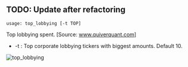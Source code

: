 ## TODO: Update after refactoring

```text
usage: top_lobbying [-t TOP]
```
Top lobbying spent. [Source: www.quiverquant.com]

* -t : Top corporate lobbying tickers with biggest amounts. Default 10.

![top_lobbying](https://user-images.githubusercontent.com/25267873/120707733-9e0ff200-c4b2-11eb-9430-552d92f3fc74.png)
